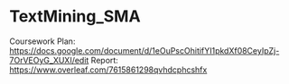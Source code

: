 # TextMining_SMA

Coursework Plan: https://docs.google.com/document/d/1eOuPscOhitifYI1pkdXf08CeyIpZj-7OrVEOyG_XUXI/edit
Report: https://www.overleaf.com/7615861298qvhdcphcshfx

